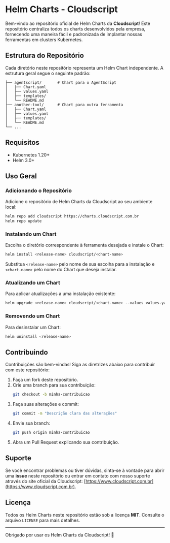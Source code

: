 # Helm Charts - Cloudscript

Bem-vindo ao repositório oficial de Helm Charts da **Cloudscript**! Este repositório centraliza todos os charts desenvolvidos pela empresa, fornecendo uma maneira fácil e padronizada de implantar nossas ferramentas em clusters Kubernetes.

## Estrutura do Repositório

Cada diretório neste repositório representa um Helm Chart independente. A estrutura geral segue o seguinte padrão:

```
├── agentscript/       # Chart para o AgentScript
│   ├── Chart.yaml
│   ├── values.yaml
│   ├── templates/
│   └── README.md
├── another-tool/      # Chart para outra ferramenta
│   ├── Chart.yaml
│   ├── values.yaml
│   ├── templates/
│   └── README.md
└── ...
```

## Requisitos

- Kubernetes 1.20+
- Helm 3.0+

## Uso Geral

### Adicionando o Repositório

Adicione o repositório de Helm Charts da Cloudscript ao seu ambiente local:
```bash
helm repo add cloudscript https://charts.cloudscript.com.br
helm repo update
```

### Instalando um Chart

Escolha o diretório correspondente à ferramenta desejada e instale o Chart:
```bash
helm install <release-name> cloudscript/<chart-name>
```
Substitua `<release-name>` pelo nome de sua escolha para a instalação e `<chart-name>` pelo nome do Chart que deseja instalar.

### Atualizando um Chart

Para aplicar atualizações a uma instalação existente:
```bash
helm upgrade <release-name> cloudscript/<chart-name> --values values.yaml
```

### Removendo um Chart

Para desinstalar um Chart:
```bash
helm uninstall <release-name>
```

## Contribuindo

Contribuições são bem-vindas! Siga as diretrizes abaixo para contribuir com este repositório:

1. Faça um fork deste repositório.
2. Crie uma branch para sua contribuição:
   ```bash
   git checkout -b minha-contribuicao
   ```
3. Faça suas alterações e commit:
   ```bash
   git commit -m "Descrição clara das alterações"
   ```
4. Envie sua branch:
   ```bash
   git push origin minha-contribuicao
   ```
5. Abra um Pull Request explicando sua contribuição.

## Suporte

Se você encontrar problemas ou tiver dúvidas, sinta-se à vontade para abrir uma **issue** neste repositório ou entrar em contato com nosso suporte através do site oficial da Cloudscript: [https://www.cloudscript.com.br](https://www.cloudscript.com.br).

## Licença

Todos os Helm Charts neste repositório estão sob a licença **MIT**. Consulte o arquivo `LICENSE` para mais detalhes.

---

Obrigado por usar os Helm Charts da Cloudscript! 🚀